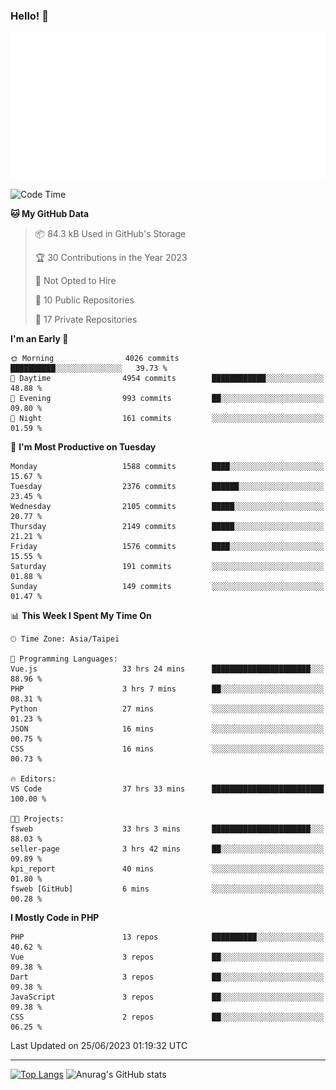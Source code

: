 ### Hello! 👋

![Metrics](/metrics.classic.svg)

<!--START_SECTION:waka-->
![Code Time](http://img.shields.io/badge/Code%20Time-341%20hrs%2033%20mins-blue)

**🐱 My GitHub Data** 

> 📦 84.3 kB Used in GitHub's Storage 
 > 
> 🏆 30 Contributions in the Year 2023
 > 
> 🚫 Not Opted to Hire
 > 
> 📜 10 Public Repositories 
 > 
> 🔑 17 Private Repositories 
 > 
**I'm an Early 🐤** 

```text
🌞 Morning                4026 commits        ██████████░░░░░░░░░░░░░░░   39.73 % 
🌆 Daytime                4954 commits        ████████████░░░░░░░░░░░░░   48.88 % 
🌃 Evening                993 commits         ██░░░░░░░░░░░░░░░░░░░░░░░   09.80 % 
🌙 Night                  161 commits         ░░░░░░░░░░░░░░░░░░░░░░░░░   01.59 % 
```
📅 **I'm Most Productive on Tuesday** 

```text
Monday                   1588 commits        ████░░░░░░░░░░░░░░░░░░░░░   15.67 % 
Tuesday                  2376 commits        ██████░░░░░░░░░░░░░░░░░░░   23.45 % 
Wednesday                2105 commits        █████░░░░░░░░░░░░░░░░░░░░   20.77 % 
Thursday                 2149 commits        █████░░░░░░░░░░░░░░░░░░░░   21.21 % 
Friday                   1576 commits        ████░░░░░░░░░░░░░░░░░░░░░   15.55 % 
Saturday                 191 commits         ░░░░░░░░░░░░░░░░░░░░░░░░░   01.88 % 
Sunday                   149 commits         ░░░░░░░░░░░░░░░░░░░░░░░░░   01.47 % 
```


📊 **This Week I Spent My Time On** 

```text
🕑︎ Time Zone: Asia/Taipei

💬 Programming Languages: 
Vue.js                   33 hrs 24 mins      ██████████████████████░░░   88.96 % 
PHP                      3 hrs 7 mins        ██░░░░░░░░░░░░░░░░░░░░░░░   08.31 % 
Python                   27 mins             ░░░░░░░░░░░░░░░░░░░░░░░░░   01.23 % 
JSON                     16 mins             ░░░░░░░░░░░░░░░░░░░░░░░░░   00.75 % 
CSS                      16 mins             ░░░░░░░░░░░░░░░░░░░░░░░░░   00.73 % 

🔥 Editors: 
VS Code                  37 hrs 33 mins      █████████████████████████   100.00 % 

🐱‍💻 Projects: 
fsweb                    33 hrs 3 mins       ██████████████████████░░░   88.03 % 
seller-page              3 hrs 42 mins       ██░░░░░░░░░░░░░░░░░░░░░░░   09.89 % 
kpi_report               40 mins             ░░░░░░░░░░░░░░░░░░░░░░░░░   01.80 % 
fsweb [GitHub]           6 mins              ░░░░░░░░░░░░░░░░░░░░░░░░░   00.28 % 
```

**I Mostly Code in PHP** 

```text
PHP                      13 repos            ██████████░░░░░░░░░░░░░░░   40.62 % 
Vue                      3 repos             ██░░░░░░░░░░░░░░░░░░░░░░░   09.38 % 
Dart                     3 repos             ██░░░░░░░░░░░░░░░░░░░░░░░   09.38 % 
JavaScript               3 repos             ██░░░░░░░░░░░░░░░░░░░░░░░   09.38 % 
CSS                      2 repos             ██░░░░░░░░░░░░░░░░░░░░░░░   06.25 % 
```




 Last Updated on 25/06/2023 01:19:32 UTC
<!--END_SECTION:waka-->

<hr>

<span style="display:inline-block">[![Top Langs](https://github-readme-stats.vercel.app/api/top-langs/?username=maureendadap&layout=compact&theme=transparent)](https://github.com/anuraghazra/github-readme-stats)</span>
<span style="display:inline-block">![Anurag's GitHub stats](https://github-readme-stats.vercel.app/api?username=maureendadap&show_icons=true&theme=transparent&count_private=true)</span>

<!--
**MaureenDadap/maureendadap** is a ✨ _special_ ✨ repository because its `README.md` (this file) appears on your GitHub profile.

Here are some ideas to get you started:

- 🔭 I’m currently working on ...
- 🌱 I’m currently learning ...
- 👯 I’m looking to collaborate on ...
- 🤔 I’m looking for help with ...
- 💬 Ask me about ...
- 📫 How to reach me: ...
- 😄 Pronouns: ...
- ⚡ Fun fact: ...
-->
